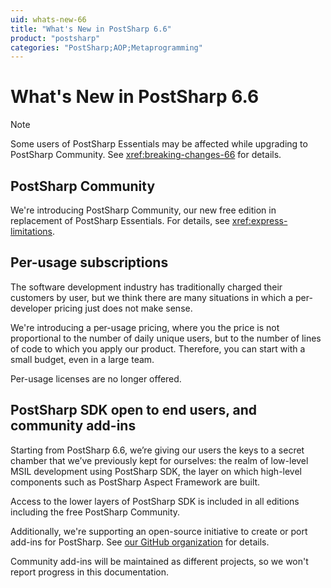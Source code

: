 ```yaml
---
uid: whats-new-66
title: "What's New in PostSharp 6.6"
product: "postsharp"
categories: "PostSharp;AOP;Metaprogramming"
---
```

# What's New in PostSharp 6.6

> [!NOTE]
> Some users of PostSharp Essentials may be affected while upgrading to PostSharp Community. See <xref:breaking-changes-66> for details. 


## PostSharp Community

We're introducing PostSharp Community, our new free edition in replacement of PostSharp Essentials. For details, see <xref:express-limitations>. 


## Per-usage subscriptions

The software development industry has traditionally charged their customers by user, but we think there are many situations in which a per-developer pricing just does not make sense.

We're introducing a per-usage pricing, where you the price is not proportional to the number of daily unique users, but to the number of lines of code to which you apply our product. Therefore, you can start with a small budget, even in a large team.

Per-usage licenses are no longer offered.


## PostSharp SDK open to end users, and community add-ins

Starting from PostSharp 6.6, we’re giving our users the keys to a secret chamber that we’ve previously kept for ourselves: the realm of low-level MSIL development using PostSharp SDK, the layer on which high-level components such as PostSharp Aspect Framework are built.

Access to the lower layers of PostSharp SDK is included in all editions including the free PostSharp Community.

Additionally, we're supporting an open-source initiative to create or port add-ins for PostSharp. See [our GitHub organization](https://github.com/postsharp) for details. 

Community add-ins will be maintained as different projects, so we won't report progress in this documentation.

